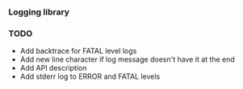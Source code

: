 ### Logging library

### TODO
- Add backtrace for FATAL level logs
- Add new line character if log message doesn't have it at the end
- Add API description
- Add stderr log to ERROR and FATAL levels
